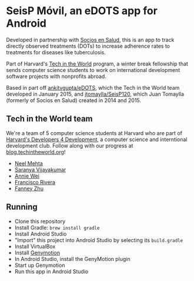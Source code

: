 # SeisP Móvil, an eDOTS app for Android
Developed in partnership with [Socios en Salud](http://sociosensalud.org.pe), this is an app to track directly observed treatments (DOTs) to increase adherence rates to treatments for diseases like tuberculosis.

Part of Harvard's [Tech in the World](http://techintheworld.org/) program, a winter break fellowship that sends computer science students to work on international development software projects with nonprofits abroad.

Based in part off [ankitvgupta/eDOTS](https://github.com/ankitvgupta/eDOTS), which the Tech in the World team developed in January 2015, and [jtomaylla/SeisP120](https://github.com/jtomaylla/SeisP120), which Juan Tomaylla (formerly of Socios en Salud) created in 2014 and 2015.

## Tech in the World team
We're a team of 5 computer science students at Harvard who are part of [Harvard's Developers 4 Development](http://www.harvardd4d.com/), a computer science and interntional development club. Follow along with our progress at [blog.techintheworld.org](http://blog.techintheworld.org/)!
- [Neel Mehta](https://github.com/hathix)
- [Saranya Vijayakumar](https://github.com/svijayakumar2)
- [Annie Wei](https://github.com/anway)
- [Francisco Rivera](https://github.com/frtennis1)
- [Fanney Zhu](https://github.com/fanneyzhu)

## Running
- Clone this repository
- Install Gradle: `brew install gradle`
- Install Android Studio
- "Import" this project into Android Studio by selecting its `build.gradle`
- Install VirtualBox
- Install [Genymotion](https://www.genymotion.com)
- In Android Studio, install the GenyMotion plugin
- Start up Genymotion
- Run this app in Android Studio
